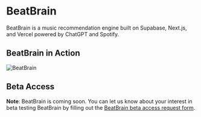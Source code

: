 # BeatBrain

BeatBrain is a music recommendation engine built on Supabase, Next.js, and Vercel powered by ChatGPT and Spotify.

## BeatBrain in Action

![BeatBrain](https://github.com/InterwebAlchemy/beat-brain/assets/1667415/165bcde8-b3db-4d2f-bc51-d9f71b8f4cac)

## Beta Access

**Note**: BeatBrain is coming soon. You can let us know about your interest in beta testing BeatBrain by filling out the [BeatBrain beta access request form](https://interweb.wtf/beat-brain-beta).
